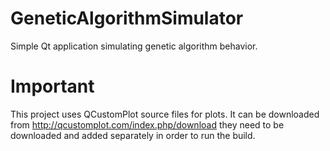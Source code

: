 # GeneticAlgorithmSimulator
Simple Qt application simulating genetic algorithm behavior.

# Important
This project uses QCustomPlot source files for plots. It can be downloaded from 
http://qcustomplot.com/index.php/download
they need to be downloaded and added separately in order to run the build.
